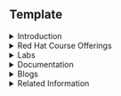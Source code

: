 Template
---------
<details><summary> Introduction
 </summary><p>

</p></details>

<details><summary> Red Hat Course Offerings
 </summary><p>

</p></details>

<details><summary> Labs
 </summary><p>

</p></details>

<details><summary> Documentation
 </summary><p>

</p></details>

<details><summary> Blogs
 </summary><p>

</p></details>

<details><summary> Related Information
 </summary><p>

</p></details>
